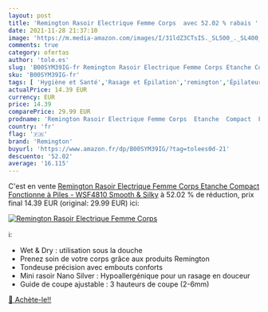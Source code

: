 ```yaml
---
layout: post
title: 'Remington Rasoir Electrique Femme Corps  avec 52.02 % rabais '
date: 2021-11-28 21:37:10
image: 'https://m.media-amazon.com/images/I/31ldZ3CTsIS._SL500_._SL400_.jpg'
comments: true
category: ofertas
author: 'tole.es'
slug: 'B00SYM39IG-fr Remington Rasoir Electrique Femme Corps Etanche Compact...'
sku: 'B00SYM39IG-fr'
tags: [ 'Hygiène et Santé','Rasage et Épilation','remington','Épilateurs et accessoires','Épilation', ]
actualPrice: 14.39 EUR
currency: EUR
price: 14.39
comparePrice: 29.99 EUR
prodname: 'Remington Rasoir Electrique Femme Corps  Etanche  Compact  Fonctionne à Piles - WSF4810 Smooth & Silky'
country: 'fr'
flag: '🇫🇷'
brand: 'Remington'
buyurl: 'https://www.amazon.fr/dp/B00SYM39IG/?tag=tolees0d-21'
descuento: '52.02'
average: '16.115'
---
```


C'est en vente [Remington Rasoir Electrique Femme Corps  Etanche  Compact  Fonctionne à Piles - WSF4810 Smooth & Silky](https://www.amazon.fr/dp/B00SYM39IG/?tag=tolees0d-21)  à  52.02 % de réduction, prix final  14.39 EUR (original: 29.99 EUR) ici:

[![Remington Rasoir Electrique Femme Corps ](https://m.media-amazon.com/images/I/31ldZ3CTsIS._SL500_._SL400_.jpg)](https://www.amazon.fr/dp/B00SYM39IG/?tag=tolees0d-21)

ℹ️:

- Wet & Dry : utilisation sous la douche
- Prenez soin de votre corps grâce aux produits Remington
- Tondeuse précision avec embouts conforts
- Mini rasoir Nano Silver : Hypoallergénique pour un rasage en douceur
- Guide de coupe ajustable : 3 hauteurs de coupe (2-6mm)

[🛒 Achète-le!!](https://www.amazon.fr/dp/B00SYM39IG/?tag=tolees0d-21)

